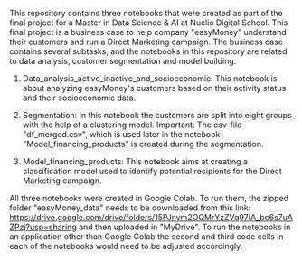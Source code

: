 This repository contains three notebooks that were created as part of the final project for a Master in Data Science & AI at Nuclio Digital School. This final project is a business case to help company "easyMoney" 
understand their customers and run a Direct Marketing campaign. The business case contains several subtasks, and the notebooks in this repository are related to data analysis, customer segmentation and model building.

1) Data_analysis_active_inactive_and_socioeconomic:
This notebook is about analyzing easyMoney's customers based on their activity status and their socioeconomic data.

2) Segmentation:
In this notebook the customers are split into eight groups with the help of a clustering model. Important: The csv-file "df_merged.csv", which is used later in the notebook "Model_financing_products"
is created during the segmentation.

3) Model_financing_products:
This notebook aims at creating a classification model used to identify potential recipients for the Direct Marketing campaign.

All three notebooks were created in Google Colab. To run them, the zipped folder "easyMoney_data" needs to be downloaded from this link: https://drive.google.com/drive/folders/15PJnym2OQMrYzZVq97IA_bc6s7uAZPzj?usp=sharing and then uploaded in "MyDrive". To run the notebooks in an application other than Google Colab the second and third code cells in each of the notebooks would need to be adjusted accordingly.
